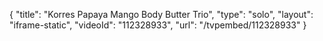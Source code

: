 {
    "title": "Korres Papaya Mango Body Butter Trio",
    "type": "solo",
    "layout": "iframe-static",
    "videoId": "112328933",
    "url": "\/tvpembed\/112328933"
}